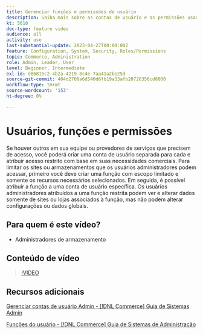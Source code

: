 ```yaml
---
title: Gerenciar funções e permissões de usuário
description: Saiba mais sobre as contas de usuário e as permissões usadas para controlar o acesso ao site do  [!DNL Commerce]  e armazenar dados no Administrador.
kt: 5610
doc-type: feature video
audience: all
activity: use
last-substantial-update: 2023-04-27T00:00:00Z
feature: Configuration, System, Security, Roles/Permissions
topic: Commerce, Administration
role: Admin, Leader, User
level: Beginner, Intermediate
exl-id: d06815c2-4b2a-4219-8c4e-7aa41a2be25d
source-git-commit: 404d2708a6d540d6fb19a33afb20726356cd8000
workflow-type: tm+mt
source-wordcount: '153'
ht-degree: 0%

---
```


# Usuários, funções e permissões

Se houver outros em sua equipe ou provedores de serviços que precisem de acesso, você poderá criar uma conta de usuário separada para cada e atribuir acesso restrito com base em suas necessidades comerciais. Para limitar os sites ou armazenamentos que os usuários administradores podem acessar, primeiro você deve criar uma função com escopo limitado e somente os recursos necessários selecionados. Em seguida, é possível atribuir a função a uma conta de usuário específica. Os usuários administradores atribuídos a uma função restrita podem ver e alterar dados somente de sites ou lojas associados à função, mas não podem alterar configurações ou dados globais.

## Para quem é este vídeo?

- Administradores de armazenamento

## Conteúdo de vídeo

>[!VIDEO](https://video.tv.adobe.com/v/343654?quality=12&learn=on)

## Recursos adicionais

[Gerenciar contas de usuário Admin - [!DNL Commerce] Guia de Sistemas Admin](https://experienceleague.adobe.com/docs/commerce-admin/systems/user-accounts/permissions-users-all.html)

[Funções do usuário - [!DNL Commerce] Guia de Sistemas de Administração](https://experienceleague.adobe.com/docs/commerce-admin/systems/user-accounts/permissions-user-roles.html)
